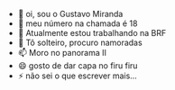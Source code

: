 - 👋 oi, sou o Gustavo Miranda
- 👀 meu número na chamada é 18
- 🌱 Atualmente estou trabalhando na BRF
- 💞️ Tô solteiro, procuro namoradas
- 📫 Moro no panorama II
- 😄 gosto de dar capa no firu firu
- ⚡ não sei o que escrever mais...

<!---
GustavoMiranda2009/GustavoMiranda2009 is a ✨ special ✨ repository because its `README.md` (this file) appears on your GitHub profile.
You can click the Preview link to take a look at your changes.
--->
